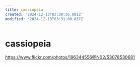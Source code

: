```yaml
---
title: cassiopeia
created: '2024-12-13T03:30:36.001Z'
modified: '2024-12-13T03:31:00.837Z'
---
```


# cassiopeia

https://www.flickr.com/photos/196344556@N02/53078530681


